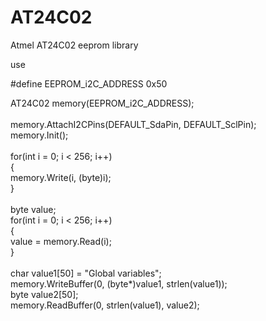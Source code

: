 # AT24C02

Atmel AT24C02 eeprom library<br>

use<br>

#define EEPROM_i2C_ADDRESS 0x50<br>

AT24C02 memory(EEPROM_i2C_ADDRESS);<br>
<br>
  memory.AttachI2CPins(DEFAULT_SdaPin, DEFAULT_SclPin);<br>
  memory.Init();<br>
<br>
  for(int i = 0; i < 256; i++)<br>
  {<br>
    memory.Write(i, (byte)i);<br>
  }<br>
  <br>
  byte value;<br>
  for(int i = 0; i < 256; i++)<br>
  {<br>
    value = memory.Read(i);<br>
  }<br>
<br>
  char value1[50] = "Global variables";<br>
  memory.WriteBuffer(0, (byte*)value1, strlen(value1));<br>
  byte value2[50];<br>
  memory.ReadBuffer(0, strlen(value1), value2);<br>
